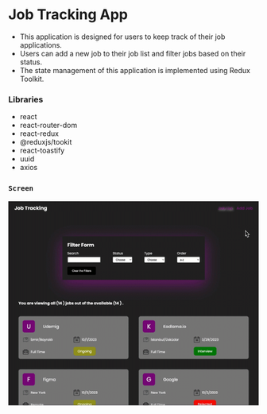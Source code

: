 # Job Tracking App

- This application is designed for users to keep track of their job applications.
- Users can add a new job to their job list and filter jobs based on their status.
- The state management of this application is implemented using Redux Toolkit.

### Libraries

- react
- react-router-dom
- react-redux
- @reduxjs/tookit
- react-toastify
- uuid
- axios

### `Screen`

![](screen.gif)
